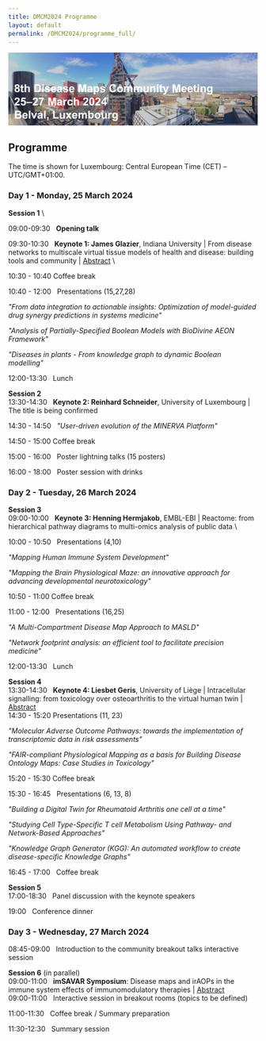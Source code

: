```yaml
---
title: DMCM2024 Programme
layout: default
permalink: /DMCM2024/programme_full/
---
```


<img src="/images/places/Belval08.jpg"/>

## Programme

The time is shown for Luxembourg: Central European Time (CET) – UTC/GMT+01:00.

### Day 1 - Monday, 25 March 2024

**Session 1** \

09:00-09:30 &nbsp; **Opening talk**

09:30-10:30 &nbsp; **Keynote 1: James Glazier**, Indiana University | From disease networks to multiscale virtual tissue models of health and disease: building tools and community | [Abstract](/DMCM2024/JamesGlazier) \

10:30 - 10:40 Coffee break

10:40 - 12:00 &nbsp; Presentations (15,27,28)

*"From data integration to actionable insights: Optimization of model-guided drug synergy predictions in systems medicine"*

*"Analysis of Partially-Specified Boolean Models with BioDivine AEON Framework"*

*"Diseases in plants - From knowledge graph to dynamic Boolean modelling"*

12:00-13:30 &nbsp; Lunch

**Session 2** \
13:30-14:30 &nbsp; **Keynote 2: Reinhard Schneider**, University of Luxembourg | The title is being confirmed

14:30 - 14:50 &nbsp; *"User-driven evolution of the MINERVA Platform"*

14:50 - 15:00 Coffee break

15:00 - 16:00 &nbsp; Poster lightning talks (15 posters)

16:00 - 18:00 &nbsp; Poster session with drinks

### Day 2 - Tuesday, 26 March 2024

**Session 3** \
09:00-10:00 &nbsp; **Keynote 3: Henning Hermjakob**, EMBL-EBI | Reactome: from hierarchical pathway diagrams to multi-omics analysis of public data \

10:00 - 10:50 &nbsp; Presentations (4,10)

*"Mapping Human Immune System Development"*

*"Mapping the Brain Physiological Maze: an innovative approach for advancing developmental neurotoxicology"*

10:50 - 11:00 Coffee break

11:00 - 12:00 &nbsp; Presentations (16,25)

*"A Multi-Compartment Disease Map Approach to MASLD"*

*"Network footprint analysis: an efficient tool to facilitate precision medicine"*

12:00-13:30 &nbsp; Lunch

**Session 4** \
13:30-14:30 &nbsp; **Keynote 4: Liesbet Geris**, University of Liège | Intracellular signalling: from toxicology over osteoarthritis to the virtual human twin | [Abstract](/DMCM2024/LiesbetGeris) \
14:30 - 15:20 Presentations (11, 23)

*"Molecular Adverse Outcome Pathways: towards the implementation of transcriptomic data in risk assessments"*

*"FAIR-compliant Physiological Mapping as a basis for Building Disease Ontology Maps: Case Studies in Toxicology"*

15:20 - 15:30 Coffee break

15:30 - 16:45 &nbsp; Presentations (6, 13, 8)

*"Building a Digital Twin for Rheumatoid Arthritis one cell at a time"*

*"Studying Cell Type-Specific T cell Metabolism Using Pathway- and Network-Based Approaches"*

*"Knowledge Graph Generator (KGG): An automated workflow to create disease-specific Knowledge Graphs"*

16:45 - 17:00 &nbsp; Coffee break

**Session 5** \
17:00-18:30 &nbsp; Panel discussion with the keynote speakers

19:00	&nbsp; Conference dinner

### Day 3 - Wednesday, 27 March 2024

08:45-09:00 &nbsp; Introduction to the community breakout talks interactive session

**Session 6** (in parallel) \
09:00-11:00 &nbsp; **imSAVAR Symposium**: Disease maps and irAOPs in the immune system effects of immunomodulatory therapies | [Abstract](/DMCM2024/imSAVAR) \
09:00-11:00 &nbsp; Interactive session in breakout rooms (topics to be defined)

11:00-11:30 &nbsp; Coffee break / Summary preparation

11:30-12:30 &nbsp; Summary session



<!--
| **Session**   | **Time**     | **Activity**                                                |
|---------------|--------------|-------------------------------------------------------------|
| **Session 1** | 09:00-09:05  | **Welcome** |
|               | 09:05-10:05  | **Keynote speaker 1** |         
|               | 10:05-12:00  | **Presentations** |
|               | 12:00-13:30  | Lunch |
| **Session 2** | 13:30-14:30  | **Keynote speaker 2** |
|               | 14:30-16:00  | **Poster lightning talks** |
|               | 16:00-18:00  | **Poster session with drinks** |  
-->


